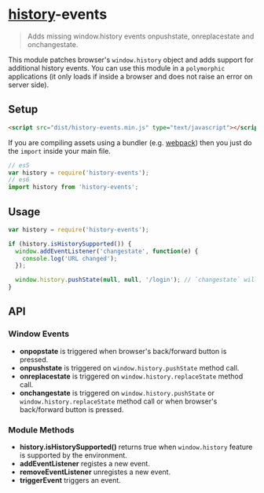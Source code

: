 # [history](https://developer.mozilla.org/en-US/docs/Web/API/Window/history)-events

> Adds missing window.history events onpushstate, onreplacestate and onchangestate.

This module patches browser's `window.history` object and adds support for additional history events. You can use this module in a `polymorphic` applications (it only loads if inside a browser and does not raise an error on server side).

## Setup

```html
<script src="dist/history-events.min.js" type="text/javascript"></script>
```

If you are compiling assets using a bundler (e.g. [webpack](http://webpack.github.io/)) then you just do the `import` inside your main file.

```js
// es5
var history = require('history-events');
// es6
import history from 'history-events';
```

## Usage

```js
var history = require('history-events');

if (history.isHistorySupported()) {
  window.addEventListener('changestate', function(e) {
    console.log('URL changed');
  });

  window.history.pushState(null, null, '/login'); // `changestate` will be triggered
}
```

## API

### Window Events

* **onpopstate** is triggered when browser's back/forward button is pressed.
* **onpushstate** is triggered on `window.history.pushState` method call.
* **onreplacestate** is triggered on `window.history.replaceState` method call.
* **onchangestate** is triggered on `window.history.pushState` or `window.history.replaceState` method call or when browser's back/forward button is pressed.

### Module Methods

* **history.isHistorySupported()** returns true when `window.history` feature is supported by the environment.
* **addEventListener** registes a new event.
* **removeEventListener** unregistes a new event.
* **triggerEvent** triggers an event.
